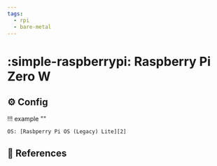 ```yaml
---
tags:
  - rpi
  - bare-metal
---
```

# :simple-raspberrypi: Raspberry Pi Zero W

## :gear: Config

!!! example ""

    OS: [Rasbperry Pi OS (Legacy) Lite][2]

## :link: References

[2]: <https://www.raspberrypi.com/software/>
[3]: <https://www.raspberrypi.com/products/raspberry-pi-2-model-b/>
